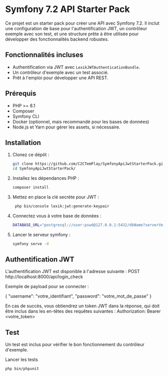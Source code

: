 # Symfony 7.2 API Starter Pack

Ce projet est un starter pack pour créer une API avec Symfony 7.2. Il inclut une configuration de base pour l'authentification JWT, un contrôleur exemple avec son test, et une structure prête à être utilisée pour développer des fonctionnalités backend robustes.

## Fonctionnalités incluses
- Authentification via JWT avec `LexikJWTAuthenticationBundle`.
- Un contrôleur d'exemple avec un test associé.
- Prêt à l'emploi pour développer une API REST.

## Prérequis
- PHP >= 8.1
- Composer
- Symfony CLI
- Docker (optionnel, mais recommandé pour les bases de données)
- Node.js et Yarn pour gérer les assets, si nécessaire.

## Installation
1. Clonez ce dépôt :
   ```bash
   git clone https://github.com/C2CTemPlay/SymfonyApiJwtStarterPack.git
   cd SymfonyApiJwtStarterPack/

2. Installez les dépendances PHP :
    ```bash
    composer install

3. Mettez en place la clé secrète pour JWT :

   ```bash
    php bin/console lexik:jwt:generate-keypair

4. Connectez vous à votre base de données :

      ```bash
      DATABASE_URL="postgresql://user:pswd@127.0.0.1:5432/dbName?serverVersion=16&charset=utf8"

5. Lancer le serveur symfony :

      ```bash
      symfony serve -d

## Authentification JWT

L'authentification JWT est disponible à l'adresse suivante :
POST http://localhost:8000/api/login_check

Exemple de payload pour se connecter :

{
  "username": "votre_identifiant",
  "password": "votre_mot_de_passe"
}

En cas de succès, vous obtiendrez un token JWT dans la réponse, qui doit être inclus dans les en-têtes des requêtes suivantes :
Authorization: Bearer <votre_token>

## Test

Un test est inclus pour vérifier le bon fonctionnement du contrôleur d'exemple.

Lancer les tests
```bash
php bin/phpunit
